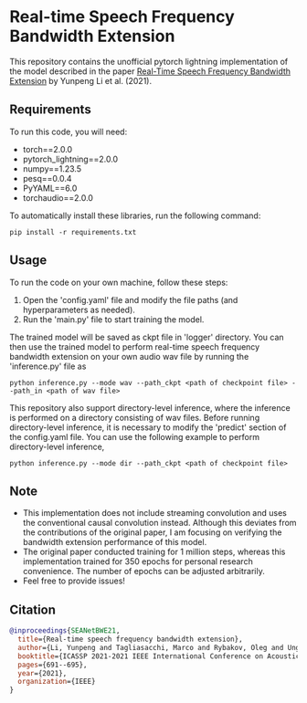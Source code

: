 # Real-time Speech Frequency Bandwidth Extension

This repository contains the unofficial pytorch lightning implementation of the model described in the paper [Real-Time Speech Frequency Bandwidth Extension](https://arxiv.org/pdf/2010.10677.pdf) by Yunpeng Li et al. (2021). 

## Requirements
 
To run this code, you will need:

- torch==2.0.0
- pytorch_lightning==2.0.0
- numpy==1.23.5
- pesq==0.0.4
- PyYAML==6.0
- torchaudio==2.0.0

To automatically install these libraries, run the following command:

```pip install -r requirements.txt```

## Usage

To run the code on your own machine, follow these steps:

1. Open the 'config.yaml' file and modify the file paths (and hyperparameters as needed).
2. Run the 'main.py' file to start training the model.

The trained model will be saved as ckpt file in 'logger' directory. You can then use the trained model to perform real-time speech frequency bandwidth extension on your own audio wav file by running the 'inference.py' file as

```python inference.py --mode wav --path_ckpt <path of checkpoint file> --path_in <path of wav file>```

This repository also support directory-level inference, where the inference is performed on a directory consisting of wav files. Before running directory-level inference, it is necessary to modify the 'predict' section of the config.yaml file. You can use the following example to perform directory-level inference,

```python inference.py --mode dir --path_ckpt <path of checkpoint file>```

## Note
- This implementation does not include streaming convolution and uses the conventional causal convolution instead. Although this deviates from the contributions of the original paper, I am focusing on verifying the bandwidth extension performance of this model.
- The original paper conducted training for 1 million steps, whereas this implementation trained for 350 epochs for personal research convenience. The number of epochs can be adjusted arbitrarily. 
- Feel free to provide issues!

## Citation

```bibtex
@inproceedings{SEANetBWE21,
  title={Real-time speech frequency bandwidth extension},
  author={Li, Yunpeng and Tagliasacchi, Marco and Rybakov, Oleg and Ungureanu, Victor and Roblek, Dominik},
  booktitle={ICASSP 2021-2021 IEEE International Conference on Acoustics, Speech and Signal Processing (ICASSP)},
  pages={691--695},
  year={2021},
  organization={IEEE}
}
```

